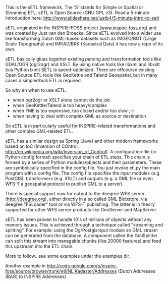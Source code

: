 This is the sETL framework. The 'S' stands for Simple or Spatial or Streaming ETL. sETL is Open Source (GNU GPL v3).
Read a 5-minute introduction here: http://www.slideshare.net/justb4/5-minute-intro-to-setl

sETL originated in the INSPIRE-FOSS project (www.inspire-foss.org)
and was created by Just van den Broecke. Since sETL evolved into a wider use like 
transforming Dutch GML-based datasets such as IMGEO/BGT (Large Scale Topography) 
and IMKAD/BRK (Kadastral Data) it has now a repo of its own.

sETL basically glues together existing parsing and transformation tools like GDAL/OGR (ogr2ogr) and XSLT.
By using native tools like libxml and libxslt (via Python lxml) SETL is speed-optimized.
There are offcourse existing Open Source ETL tools like GeoKettle and Talend Geospatial, but
in many cases a simpler/bulk ETL is required. 

So why en when to use sETL. 
- when ogr2ogr or XSLT alone cannot do the job
- when GeoKettle/Talend is too heavy/complex 
- when FME is too expensive, too closed and/or too slow ;-)
- when having to deal with complex GML as source or destination

So sETL is in particularly useful for INSPIRE-related transformations and other complex GML-related ETL.

sETL has a similar design as Spring (Java) and other modern frameworks based on IoC (Inversion of COntrol, http://en.wikipedia.org/wiki/Inversion_of_Control).
A configuration file (in Python config format) specifies your chain of ETL steps.
This chain is formed by a series of Python modules/objects and their parameters. These are 
symbolically specified in the config file. You just invoke etl.py the main program with a config file.
The config file specifies the input modules (e.g. PostGIS), transformers (e.g. XSLT) and outputs (e.g. a GML file or even
WFS-T a geospatial protocol to publish GML to a server).

There is special support now for output to the deegree WFS server (http://deegree.org), either directly in
a so called GML Blobstore, via deegree "FSLoader" tool or via WFS-T publishing. The latter is in theory
supported for other WFS server products like GeoServer and MapServer.

sETL has been proven to handle 10's of millions of objects without any memory issues.
This is achieved through a technique called "streaming and splitting". 
For example: using the OgrPostgisInput module an GML stream can be generated from the database.
A component called the GmlSplitter can split this stream into managable chunks (like 20000 features) 
and feed this upstream into the ETL chain.

More to follow...see some examples under the examples dir.

Another example in http://code.google.com/p/inspire-foss/source/browse/trunk/etl/NL.Kadaster/Addresses
(Dutch Addresses (BAG) to INSPIRE Addresses)


